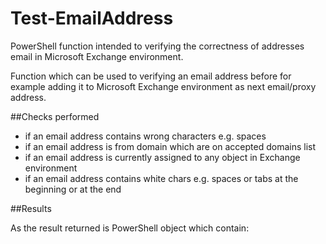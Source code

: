 # Test-EmailAddress
PowerShell function intended to verifying the correctness of addresses email in Microsoft Exchange environment.

Function which can be used to verifying an email address before for example adding it to Microsoft Exchange environment as next email/proxy address. 

##Checks performed
* if an email address contains wrong characters e.g. spaces
* if an email address is from domain which are on accepted domains list
* if an email address is currently assigned to any object in Exchange environment
* if an email address contains white chars e.g. spaces or tabs at the beginning or at the end

##Results

As the result returned is PowerShell object which contain: <WILL BE UPDATED>
		
